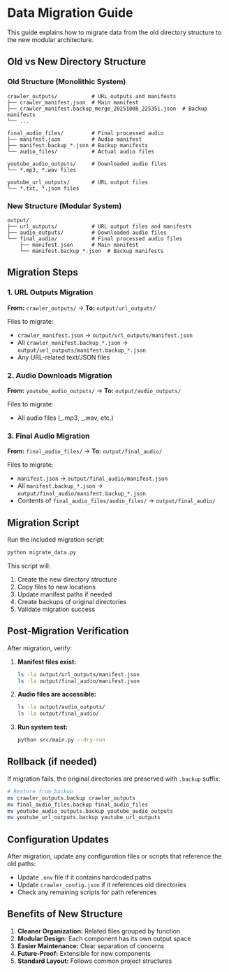 # Data Migration Guide

This guide explains how to migrate data from the old directory structure to the new modular architecture.

## Old vs New Directory Structure

### Old Structure (Monolithic System)

```
crawler_outputs/           # URL outputs and manifests
├── crawler_manifest.json  # Main manifest
├── crawler_manifest.backup_merge_20251008_225351.json  # Backup manifests
└── ...

final_audio_files/         # Final processed audio
├── manifest.json          # Audio manifest
├── manifest.backup_*.json # Backup manifests
└── audio_files/           # Actual audio files

youtube_audio_outputs/     # Downloaded audio files
└── *.mp3, *.wav files

youtube_url_outputs/       # URL output files
└── *.txt, *.json files
```

### New Structure (Modular System)

```
output/
├── url_outputs/           # URL output files and manifests
├── audio_outputs/         # Downloaded audio files
└── final_audio/           # Final processed audio files
    ├── manifest.json      # Main manifest
    └── manifest.backup_*.json  # Backup manifests
```

## Migration Steps

### 1. URL Outputs Migration

**From:** `crawler_outputs/` → **To:** `output/url_outputs/`

Files to migrate:

- `crawler_manifest.json` → `output/url_outputs/manifest.json`
- All `crawler_manifest.backup_*.json` → `output/url_outputs/manifest.backup_*.json`
- Any URL-related text/JSON files

### 2. Audio Downloads Migration

**From:** `youtube_audio_outputs/` → **To:** `output/audio_outputs/`

Files to migrate:

- All audio files (_.mp3, _.wav, etc.)

### 3. Final Audio Migration

**From:** `final_audio_files/` → **To:** `output/final_audio/`

Files to migrate:

- `manifest.json` → `output/final_audio/manifest.json`
- All `manifest.backup_*.json` → `output/final_audio/manifest.backup_*.json`
- Contents of `final_audio_files/audio_files/` → `output/final_audio/`

## Migration Script

Run the included migration script:

```bash
python migrate_data.py
```

This script will:

1. Create the new directory structure
2. Copy files to new locations
3. Update manifest paths if needed
4. Create backups of original directories
5. Validate migration success

## Post-Migration Verification

After migration, verify:

1. **Manifest files exist:**

   ```bash
   ls -la output/url_outputs/manifest.json
   ls -la output/final_audio/manifest.json
   ```

2. **Audio files are accessible:**

   ```bash
   ls -la output/audio_outputs/
   ls -la output/final_audio/
   ```

3. **Run system test:**
   ```bash
   python src/main.py --dry-run
   ```

## Rollback (if needed)

If migration fails, the original directories are preserved with `.backup` suffix:

```bash
# Restore from backup
mv crawler_outputs.backup crawler_outputs
mv final_audio_files.backup final_audio_files
mv youtube_audio_outputs.backup youtube_audio_outputs
mv youtube_url_outputs.backup youtube_url_outputs
```

## Configuration Updates

After migration, update any configuration files or scripts that reference the old paths:

- Update `.env` file if it contains hardcoded paths
- Update `crawler_config.json` if it references old directories
- Check any remaining scripts for path references

## Benefits of New Structure

1. **Cleaner Organization:** Related files grouped by function
2. **Modular Design:** Each component has its own output space
3. **Easier Maintenance:** Clear separation of concerns
4. **Future-Proof:** Extensible for new components
5. **Standard Layout:** Follows common project structures
